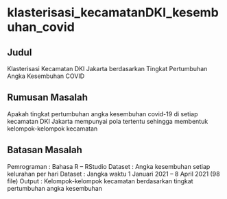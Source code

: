 # klasterisasi_kecamatanDKI_kesembuhan_covid

## Judul
Klasterisasi Kecamatan DKI Jakarta berdasarkan Tingkat Pertumbuhan Angka Kesembuhan COVID

## Rumusan Masalah
Apakah tingkat pertumbuhan angka kesembuhan covid-19 di setiap kecamatan DKI Jakarta mempunyai pola tertentu sehingga membentuk kelompok-kelompok kecamatan

## Batasan Masalah
Pemrograman : Bahasa R – RStudio
Dataset : Angka kesembuhan setiap kelurahan per hari
Dataset : Jangka waktu 1 Januari 2021 – 8 April 2021 (98 file)
Output : Kelompok-kelompok kecamatan berdasarkan tingkat pertumbuhan angka kesembuhan
